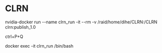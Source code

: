 # CLRN
nvidia-docker run --name clrn_run -it --rm -v /raid/home/dihe/CLRN:/CLRN clrn:publish_1.0

ctrl+P+Q

docker exec -it clrn_run /bin/bash
